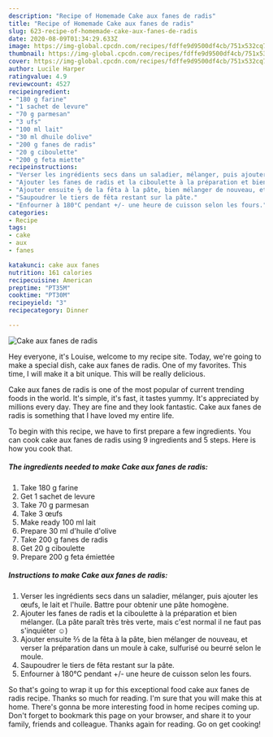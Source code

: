 ```yaml
---
description: "Recipe of Homemade Cake aux fanes de radis"
title: "Recipe of Homemade Cake aux fanes de radis"
slug: 623-recipe-of-homemade-cake-aux-fanes-de-radis
date: 2020-08-09T01:34:29.633Z
image: https://img-global.cpcdn.com/recipes/fdffe9d9500df4cb/751x532cq70/cake-aux-fanes-de-radis-photo-principale-de-la-recette.jpg
thumbnail: https://img-global.cpcdn.com/recipes/fdffe9d9500df4cb/751x532cq70/cake-aux-fanes-de-radis-photo-principale-de-la-recette.jpg
cover: https://img-global.cpcdn.com/recipes/fdffe9d9500df4cb/751x532cq70/cake-aux-fanes-de-radis-photo-principale-de-la-recette.jpg
author: Lucile Harper
ratingvalue: 4.9
reviewcount: 4527
recipeingredient:
- "180 g farine"
- "1 sachet de levure"
- "70 g parmesan"
- "3 ufs"
- "100 ml lait"
- "30 ml dhuile dolive"
- "200 g fanes de radis"
- "20 g ciboulette"
- "200 g feta miette"
recipeinstructions:
- "Verser les ingrédients secs dans un saladier, mélanger, puis ajouter les œufs, le lait et l&#39;huile. Battre pour obtenir une pâte homogène."
- "Ajouter les fanes de radis et la ciboulette à la préparation et bien mélanger. (La pâte paraît très très verte, mais c&#39;est normal il ne faut pas s&#39;inquiéter ☺️)"
- "Ajouter ensuite ⅔ de la fêta à la pâte, bien mélanger de nouveau, et verser la préparation dans un moule à cake, sulfurisé ou beurré selon le moule."
- "Saupoudrer le tiers de fêta restant sur la pâte."
- "Enfourner à 180°C pendant +/- une heure de cuisson selon les fours."
categories:
- Recipe
tags:
- cake
- aux
- fanes

katakunci: cake aux fanes 
nutrition: 161 calories
recipecuisine: American
preptime: "PT35M"
cooktime: "PT30M"
recipeyield: "3"
recipecategory: Dinner

---
```



![Cake aux fanes de radis](https://img-global.cpcdn.com/recipes/fdffe9d9500df4cb/751x532cq70/cake-aux-fanes-de-radis-photo-principale-de-la-recette.jpg)

Hey everyone, it's Louise, welcome to my recipe site. Today, we're going to make a special dish, cake aux fanes de radis. One of my favorites. This time, I will make it a bit unique. This will be really delicious.

Cake aux fanes de radis is one of the most popular of current trending foods in the world. It's simple, it's fast, it tastes yummy. It's appreciated by millions every day. They are fine and they look fantastic. Cake aux fanes de radis is something that I have loved my entire life.




To begin with this recipe, we have to first prepare a few ingredients. You can cook cake aux fanes de radis using 9 ingredients and 5 steps. Here is how you cook that.

<!--inarticleads1-->

##### The ingredients needed to make Cake aux fanes de radis:

1. Take 180 g farine
1. Get 1 sachet de levure
1. Take 70 g parmesan
1. Take 3 œufs
1. Make ready 100 ml lait
1. Prepare 30 ml d&#39;huile d&#39;olive
1. Take 200 g fanes de radis
1. Get 20 g ciboulette
1. Prepare 200 g feta émiettée




<!--inarticleads2-->

##### Instructions to make Cake aux fanes de radis:

1. Verser les ingrédients secs dans un saladier, mélanger, puis ajouter les œufs, le lait et l&#39;huile. Battre pour obtenir une pâte homogène.
1. Ajouter les fanes de radis et la ciboulette à la préparation et bien mélanger. (La pâte paraît très très verte, mais c&#39;est normal il ne faut pas s&#39;inquiéter ☺️)
1. Ajouter ensuite ⅔ de la fêta à la pâte, bien mélanger de nouveau, et verser la préparation dans un moule à cake, sulfurisé ou beurré selon le moule.
1. Saupoudrer le tiers de fêta restant sur la pâte.
1. Enfourner à 180°C pendant +/- une heure de cuisson selon les fours.




So that's going to wrap it up for this exceptional food cake aux fanes de radis recipe. Thanks so much for reading. I'm sure that you will make this at home. There's gonna be more interesting food in home recipes coming up. Don't forget to bookmark this page on your browser, and share it to your family, friends and colleague. Thanks again for reading. Go on get cooking!
